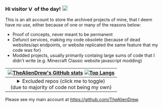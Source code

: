 ### Hi visitor [<img src="https://profile-counter.glitch.me/altaliendrew/count.svg" height="15" alt="Visitor Count">](#) of the day! [<img src="https://user-images.githubusercontent.com/1303154/88677602-1635ba80-d120-11ea-84d8-d263ba5fc3c0.gif" height="18" alt="Wave">](#)

This is an alt account to store the archived projects of mine, that I deem have no use, either because of one or many of the reasons below:
- Proof of concepts, never meant to be permanent
- Defunct services, making my code obsolete (because of dead websites/api endpoints, or website replicated the same feature that my code was for)
- Modded projects, usually primarily containg large sums of code that I didn't write (e.g. Minecraft Classic website javascript modding)

|[![TheAlienDrew's GitHub stats](https://github-readme-stats.vercel.app/api?username=thealiendrew&custom_title=AltAlienDrew%27s%20GitHub%20Stats&show_icons=true&theme=blue-green&exclude_repo=minecraft-classic)](#) [![Top Langs](https://github-readme-stats.vercel.app/api/top-langs/?username=altaliendrew&langs_count=10&layout=compact&theme=blue-green&exclude_repo=minecraft-classic)](#)|
|:-:|
|<details><summary>Excluded repos (click me to toggle)</summary><p>[`minecraft-classic`](https://github.com/AltAlienDrew/minecraft-classic)</p></details> (due to majority of code not being my own)|

Please see my main account at https://github.com/TheAlienDrew.

